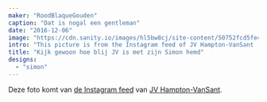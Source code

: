 ```yaml
---
maker: "RoodBlaqueGouden"
caption: "Dat is nogal een gentleman"
date: "2016-12-06"
image: "https://cdn.sanity.io/images/hl5bw8cj/site-content/50752fcd5fe40123200407c57a60a483a4c83efc-1080x1080.jpg"
intro: "This picture is from the Instagram feed of JV Hampton-VanSant ."
title: "Kijk gewoon hoe blij JV is met zijn Simon hemd"
designs:
  - "simon"
---
```



Deze foto komt van [de Instagram feed](https://www.instagram.com/p/BNsGBSVho4u/)  van [JV Hampton-VanSant](http://jvhvs.com/).


